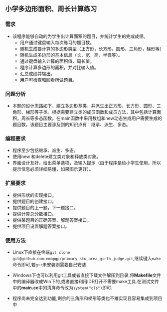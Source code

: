 ## 小学多边形面积、周长计算练习
###	需求
- 该程序能够自动的为学生出计算面积的题目，并统计学生的完成成绩。
  - 用户通过键盘输入每次练习的题目数。
  -	随机生成要计算的多边形类型（正方形，长方形，圆形，三角形，梯形等）
  -	随机生成多边形的基本信息（长，宽，高，半径等）。
  -	通过键盘输入计算的面积值、周长值。
  -	程序计算多边形的面积，并对比输入值。
  -	汇总成绩并输出。
  -	用户可检查和回看所做题目。  


###	问题分析
- 本题的设计思路如下，建立多边形基类，并派生出正方形、长方形、圆形、三角形、梯形等子类。根据需要建立类的成员函数和成员方法，其中包括计算面积，周长等多态函数。在main函数中采用数组和new动态生成用户需要生成的题目数。该题目主要涉及到的知识点有：继承、派生、多态。    


###	编程要求
-	程序至少包括继承、派生、多态。
-	使用new 和delete建立类对象和释放类对象。
-	界面设计友好，给出菜单选项，及输入提示（由于程序是给小学生使用，所以提示信息必须详细易懂，如果图示更好）。   


###	扩展要求
-	提供形状的实现接口。
-	提供题目的创建接口。
-	提供题目的上一题，下一题接口。
-	提供计算总分数接口。
-	提供某题目的正确答案、解题答案接口。
-	提供项目设置解题答案接口。


### 使用方法
- Linux下直接在终端`git clone git@github.com:embpgp/primary_stu_area_girth_judge.git`,继续键入`make`命令即可,若`g++`未安装则需要自己安装
- Windows下也可以利用git工具或者直接下载文件解压到目录,将**Makefile**文件中的编译器改成Win下的,或者直接利用IDE打开不需要make工具.在测试文件中的**main.cc**中的清屏命令改为`system("cls")`即可.

- 程序尚未完全达到功能,剩余的三角形和梯形等类也不难实现且容易集成到项目中
